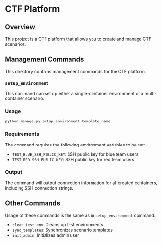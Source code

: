 # CTF Platform

## Overview

This project is a CTF platform that allows you to create and manage CTF scenarios.

## Management Commands

This directory contains management commands for the CTF platform.

### `setup_environment`

This command can set up either a single-container environment or a multi-container scenario.

### Usage

```bash
python manage.py setup_environment template_name
```

### Requirements

The command requires the following environment variables to be set:

- `TEST_BLUE_SSH_PUBLIC_KEY`: SSH public key for blue team users
- `TEST_RED_SSH_PUBLIC_KEY`: SSH public key for red team users

### Output

The command will output connection information for all created containers, including SSH connection strings.

## Other Commands

Usage of these commands is the same as in `setup_environment` command.

- `clean_test_env`: Cleans up test environments
- `sync_templates`: Synchronizes scenario templates
- `init_admin`: Initializes admin user
